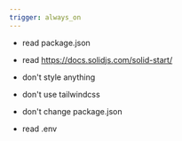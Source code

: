 ```yaml
---
trigger: always_on
---
```


- read package.json

- read https://docs.solidjs.com/solid-start/

- don't style anything

- don't use tailwindcss

- don't change package.json

- read .env